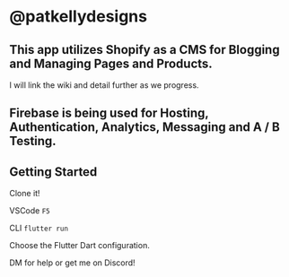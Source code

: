 # @patkellydesigns



## This app utilizes Shopify as a CMS for Blogging and Managing Pages and Products.
I will link the wiki and detail further as we progress. 

## Firebase is being used for Hosting, Authentication, Analytics, Messaging and A / B Testing. 


## Getting Started

Clone it!

VSCode ```F5```

CLI ```flutter run```

Choose the Flutter Dart configuration. 

DM for help or get me on Discord! 
